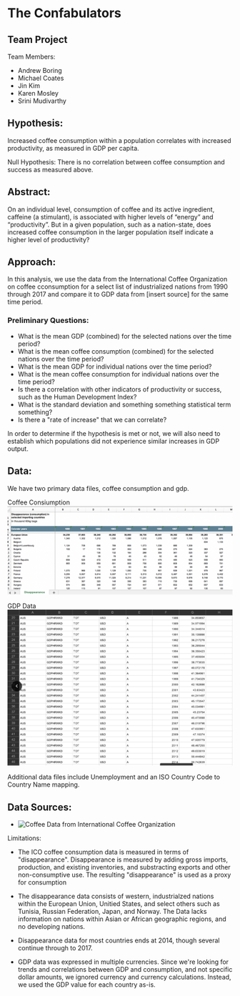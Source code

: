 # The Confabulators 

## Team Project

Team Members:
 - Andrew Boring
 - Michael Coates
 - Jin Kim
 - Karen Mosley
 - Srini Mudivarthy


## Hypothesis: 
Increased coffee consumption within a population correlates with increased productivity, as measured in GDP per capita.

Null Hypothesis: There is no correlation between coffee consumption and success as measured above.
 

## Abstract: 
On an individual level, consumption of coffee and its active ingredient, caffeine (a stimulant), is associated with higher levels of “energy” and “productivity”. But in a given population, such as a nation-state, does increased coffee consumption in the larger population itself indicate a higher level of productivity? 


## Approach: 
In this analysis, we use the data from the International Coffee Organization on coffee cconsumption for a select list of industrialized nations from 1990 through 2017 and compare it to GDP data from [insert source] for the same time period. 


### Preliminary Questions: 
 - What is the mean GDP (combined) for the selected nations over the time period?
 - What is the mean coffee consumption (combined) for the selected nations over the time period?
 - What is the mean GDP for individual nations over the time period? 
 - What is the mean coffee consumption for individual nations over the time period?
 - Is there a correlation with other indicators of productivity or success, such as the Human Development Index?
 - What is the standard deviation and something something statistical term something?
 - Is there a "rate of increase" that we can correlate?

In order to determine if the hypothesis is met or not, we will also need to establish which populations did not experience similar increases in GDP output. 



## Data:
We have two primary data files, coffee consumption and gdp.

Coffee Consiumption
![Coffee Consumption](images/coffee_data.png)


GDP Data
![GDP Data](images/gdp_data.png)


Additional data files include Unemployment and an ISO Country Code to Country Name mapping.

## Data Sources:
 - ![Coffee Data from International Coffee Organization](http://www.ico.org/new_historical.asp)


Limitations:
 - The ICO coffee consumption data is measured in terms of "disappearance". Disappearance is measured by adding gross imports, production, and existing inventories, and substracting exports and other non-consumptive use. The resulting "disappearance" is used as a proxy for consumption 

 - The disappearance data consists of western, industrialzed nations within the European Union, Unitied States, and select others such as Tunisia, Russian Federation, Japan, and Norway. The Data lacks information on nations within Asian or African geographic regions, and no developing nations.

 - Disappearance data for most countries ends at 2014, though several continue through to 2017.

 - GDP data was expressed in multiple currencies. Since we're looking for trends and correlations between GDP and consumption, and not specific dollar amounts, we ignored currency and currency calculations. Instead, we used the GDP value for each country as-is.


